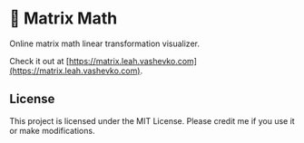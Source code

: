 # 🤖 Matrix Math

Online matrix math linear transformation visualizer.

Check it out at [https://matrix.leah.vashevko.com](https://matrix.leah.vashevko.com).

## License

This project is licensed under the MIT License. Please credit me if you use it or make modifications.
